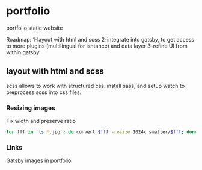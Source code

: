 # portfolio
portfolio static website


Roadmap: 
1-layout with html and scss 
2-integrate into gatsby, to get access to more plugins (multilingual for isntance) and data layer
3-refine UI from within gatsby

## layout with html and scss 
scss allows to work with structured css.
install sass, and setup watch to preprocess scss into css files.


### Resizing images
Fix width and preserve ratio
```bash 
for fff in `ls *.jpg`; do convert $fff -resize 1024x smaller/$fff; done
```


### Links

[Gatsby images in portfolio](https://medium.freecodecamp.org/how-i-made-my-portfolio-website-blazing-fast-with-gatsby-82ccddc2f671)